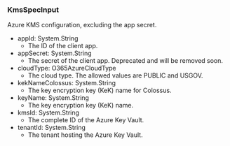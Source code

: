 ### KmsSpecInput
Azure KMS configuration, excluding the app secret.

- appId: System.String
  - The ID of the client app.
- appSecret: System.String
  - The secret of the client app. Deprecated and will be removed soon.
- cloudType: O365AzureCloudType
  - The cloud type. The allowed values are PUBLIC and USGOV.
- kekNameColossus: System.String
  - The key encryption key (KeK) name for Colossus.
- keyName: System.String
  - The key encryption key (KeK) name.
- kmsId: System.String
  - The complete ID of the Azure Key Vault.
- tenantId: System.String
  - The tenant hosting the Azure Key Vault.
